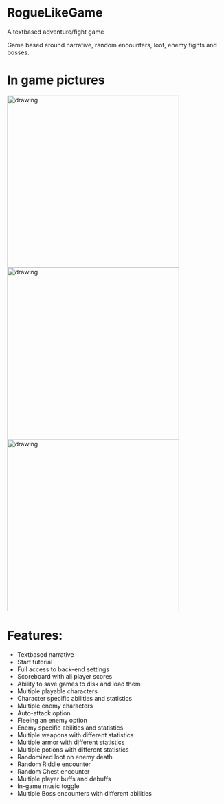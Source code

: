 # RogueLikeGame
A textbased adventure/fight game

Game based around narrative, random encounters, loot, enemy fights and bosses.

# In game pictures
<img src="https://i.imgur.com/GfR1iwk.png" alt="drawing" width="400"/>
<img src="https://i.imgur.com/355YJps.png" alt="drawing" width="400"/>
<img src="https://i.imgur.com/RxNdKYb.png" alt="drawing" width="400"/>

# Features:
+ Textbased narrative
+ Start tutorial
+ Full access to back-end settings
+ Scoreboard with all player scores
+ Ability to save games to disk and load them
+ Multiple playable characters
+ Character specific abilities and statistics
+ Multiple enemy characters
+ Auto-attack option
+ Fleeing an enemy option
+ Enemy specific abilities and statistics
+ Multiple weapons with different statistics
+ Multiple armor with different statistics
+ Multiple potions with different statistics
+ Randomized loot on enemy death
+ Random Riddle encounter
+ Random Chest encounter
+ Multiple player buffs and debuffs
+ In-game music toggle
+ Multiple Boss encounters with different abilities
